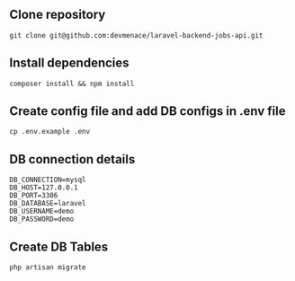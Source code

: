 Clone repository
---
``
git clone git@github.com:devmenace/laravel-backend-jobs-api.git
``

Install dependencies
---
``
composer install && npm install
``

Create config file and add DB configs in .env file
---
`
cp .env.example .env
`

DB connection details
---

```
DB_CONNECTION=mysql         
DB_HOST=127.0.0.1
DB_PORT=3306
DB_DATABASE=laravel
DB_USERNAME=demo
DB_PASSWORD=demo
```

Create DB Tables
---
``
php artisan migrate
``
